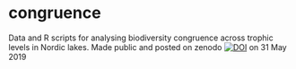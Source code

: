 # congruence
Data and R scripts for analysing biodiversity congruence across trophic levels in Nordic lakes. Made public and posted on zenodo [![DOI](https://zenodo.org/badge/189456365.svg)](https://zenodo.org/badge/latestdoi/189456365) on 31 May 2019
